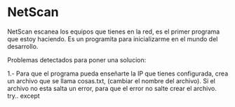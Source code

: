 # NetScan

NetScan escanea los equipos que tienes en la red, es el primer programa que estoy haciendo.
Es un programita para inicializarme en el mundo del desarrollo.

Problemas detectados para poner una solucion:

1.- Para que el programa pueda enseñarte la IP que tienes configurada, crea un archivo que se llama cosas.txt, (cambiar el nombre del archivo). Si el archivo no esta salta un error, para que el error no salte crear el archivo. try.. except
